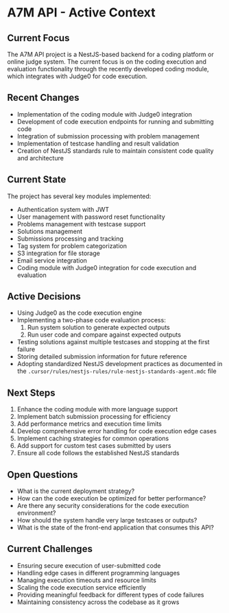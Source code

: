 # A7M API - Active Context

## Current Focus

The A7M API project is a NestJS-based backend for a coding platform or online judge system. The current focus is on the coding execution and evaluation functionality through the recently developed coding module, which integrates with Judge0 for code execution.

## Recent Changes

- Implementation of the coding module with Judge0 integration
- Development of code execution endpoints for running and submitting code
- Integration of submission processing with problem management
- Implementation of testcase handling and result validation
- Creation of NestJS standards rule to maintain consistent code quality and architecture

## Current State

The project has several key modules implemented:

- Authentication system with JWT
- User management with password reset functionality
- Problems management with testcase support
- Solutions management
- Submissions processing and tracking
- Tag system for problem categorization
- S3 integration for file storage
- Email service integration
- Coding module with Judge0 integration for code execution and evaluation

## Active Decisions

- Using Judge0 as the code execution engine
- Implementing a two-phase code evaluation process:
  1. Run system solution to generate expected outputs
  2. Run user code and compare against expected outputs
- Testing solutions against multiple testcases and stopping at the first failure
- Storing detailed submission information for future reference
- Adopting standardized NestJS development practices as documented in the `.cursor/rules/nestjs-rules/rule-nestjs-standards-agent.mdc` file

## Next Steps

1. Enhance the coding module with more language support
2. Implement batch submission processing for efficiency
3. Add performance metrics and execution time limits
4. Develop comprehensive error handling for code execution edge cases
5. Implement caching strategies for common operations
6. Add support for custom test cases submitted by users
7. Ensure all code follows the established NestJS standards

## Open Questions

- What is the current deployment strategy?
- How can the code execution be optimized for better performance?
- Are there any security considerations for the code execution environment?
- How should the system handle very large testcases or outputs?
- What is the state of the front-end application that consumes this API?

## Current Challenges

- Ensuring secure execution of user-submitted code
- Handling edge cases in different programming languages
- Managing execution timeouts and resource limits
- Scaling the code execution service efficiently
- Providing meaningful feedback for different types of code failures
- Maintaining consistency across the codebase as it grows
